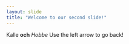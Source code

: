 ```yaml
---
layout: slide
title: "Welcome to our second slide!"
---
```

Kalle **och** *Hobbe*
Use the left arrow to go back!
